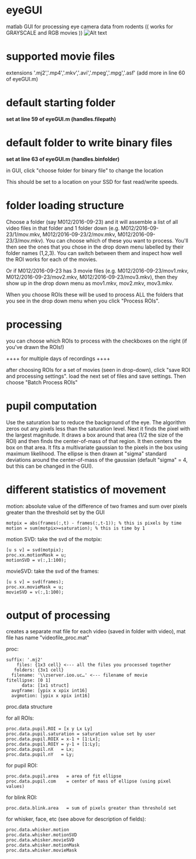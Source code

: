# eyeGUI
matlab GUI for processing eye camera data from rodents
(( works for GRAYSCALE and RGB movies ))
![Alt text](/GUIscreenshot.PNG?raw=true "gui screenshot")

# supported movie files
extensions '.mj2','.mp4','.mkv','.avi','.mpeg','.mpg','.asf' (add more in line 60 of eyeGUI.m)

# default starting folder
**set at line 59 of eyeGUI.m (handles.filepath)**

# default folder to write binary files
**set at line 63 of eyeGUI.m (handles.binfolder)**

in GUI, click "choose folder for binary file" to change the location

This should be set to a location on your SSD for fast read/write speeds.


# folder loading structure
Choose a folder (say M012/2016-09-23) and it will assemble a list of all video files in that folder and 1 folder down (e.g. M012/2016-09-23/1/mov.mkv, M012/2016-09-23/2/mov.mkv, M012/2016-09-23/3/mov.mkv). You can choose which of these you want to process. You'll then see the ones that you chose in the drop down menu labelled by their folder names (1,2,3). You can switch between them and inspect how well the ROI works for each of the movies.

Or if M012/2016-09-23 has 3 movie files (e.g. M012/2016-09-23/mov1.mkv, M012/2016-09-23/mov2.mkv, M012/2016-09-23/mov3.mkv), then they show up in the drop down menu as mov1.mkv, mov2.mkv, mov3.mkv.

When you choose ROIs these will be used to process ALL the folders that you see in the drop down menu when you click "Process ROIs".

# processing
you can choose which ROIs to process with the checkboxes on the right (if you've drawn the ROIs!)

++++ for multiple days of recordings ++++

after choosing ROIs for a set of movies (seen in drop-down), click "save ROI and processing settings". load the next set of files and save settings. Then choose "Batch Process ROIs"

# pupil computation

Use the saturation bar to reduce the background of the eye. The algorithm zeros out any pixels less than the saturation level. Next it finds the pixel with the largest magnitude. It draws a box around that area (1/2 the size of the ROI) and then finds the center-of-mass of that region. It then centers the box on that area. It fits a multivariate gaussian to the pixels in the box using maximum likelihood. The ellipse is then drawn at "sigma" standard deviations around the center-of-mass of the gaussian (default "sigma" = 4, but this can be changed in the GUI).

# different statistics of movement
motion: absolute value of the difference of two frames and sum over pixels greater than the threshold set by the GUI 
	
	motpix = abs(frames(:,t) - frames(:,t-1)); % this is pixels by time
	motion = sum(motpix>=saturation); % this is time by 1

motion SVD: take the svd of the motpix: 
	
	[u s v] = svd(motpix);
	proc.xx.motionMask = u;
	motionSVD = v(:,1:100);

movieSVD: take the svd of the frames:
	
	[u s v] = svd(frames);
	proc.xx.movieMask = u;
	movieSVD = v(:,1:100);
                  
# output of processing
creates a separate mat file for each video (saved in folder with video), mat file has name "videofile_proc.mat"

proc:
	
	suffix: '.mj2'     
        files: {1x3 cell} <--- all the files you processed together 
       folders: {3x1 cell}
      filename: '\\zserver.ioo.uc…' <--- filename of movie
    fitellipse: [0 1]          
          data: [1x1 struct]
      avgframe: [ypix x xpix int16]
      avgmotion: [ypix x xpix int16]

proc.data structure

for all ROIs:

	proc.data.pupil.ROI = [x y Lx Ly]
	proc.data.pupil.saturation = saturation value set by user
	proc.data.pupil.ROIX = x-1 + [1:Lx];
	proc.data.pupil.ROIY = y-1 + [1:Ly];
	proc.data.pupil.nX   = Lx;
	proc.data.pupil.nY   = Ly;

for pupil ROI:

	proc.data.pupil.area   = area of fit ellipse
	proc.data.pupil.com    = center of mass of ellipse (using pixel values)

for blink ROI:

	proc.data.blink.area   = sum of pixels greater than threshold set
	
for whisker, face, etc (see above for description of fields):

	proc.data.whisker.motion
	proc.data.whisker.motionSVD
	proc.data.whisker.movieSVD
	proc.data.whisker.motionMask
	proc.data.whisker.movieMask


